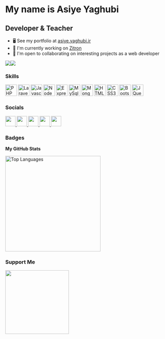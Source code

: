 My name is Asiye Yaghubi
===============================

Developer & Teacher
-----------------------------

*   🖥️  See my portfolio at [asiye.yaghubi.ir](https://asiye.yaghubi.ir)
*   🚀  I'm currently working on [Zitron](https://zitronet.ir)
*   🤝  I'm open to collaborating on interesting projects as a web developer

<a href="https://www.twitter.com/AsiyeYaghubi" target="_blank" rel="noreferrer"><img
                  src="https://img.shields.io/twitter/follow/AsiyeYaghubi?logo=twitter&style=for-the-badge&color=0891b2&labelColor=1c1917"
                /></a><a href="https://www.github.com/yaghubi-asiye" target="_blank" rel="noreferrer"><img
                  src="https://img.shields.io/github/followers/yaghubi-asiye?logo=github&style=for-the-badge&color=0891b2&labelColor=1c1917" /></a>
                  
### Skills
<p align="left">
    <a href="https://www.php.net/" target="_blank" rel="noreferrer"><img src="https://www.php.net/images/logos/php-logo.svg" width="36" height="36" alt="PHP" /></a>
    <a href="https://laravel.com/" target="_blank" rel="noreferrer"><img src="https://laravel.com/img/logomark.min.svg" width="36" height="36" alt="Laravel" /></a>
    <a href="https://developer.mozilla.org/en-US/docs/Web/JavaScript" target="_blank" rel="noreferrer"><img src="https://raw.githubusercontent.com/danielcranney/readme-generator/main/public/icons/skills/javascript-colored.svg" width="36" height="36" alt="Javascript" /></a>
    <a href="https://nodejs.org/en/" target="_blank" rel="noreferrer"><img src="https://avatars.githubusercontent.com/u/9950313?s=200&v=4"  width="36" height="36" alt="NodeJs" /></a>
    <a href="https://expressjs.com/" target="_blank" rel="noreferrer"><img src="https://expressjs.com/images/favicon.png" width="36" height="36" alt="ExpressJs" /></a>
    <a href="https://www.mysql.com/" target="_blank" rel="noreferrer"><img src="https://www.mysql.com/common/logos/logo-mysql-170x115.png" width="36" height="36" alt="MySql" /></a>
    <a href="https://www.mongodb.com/home/" target="_blank" rel="noreferrer"><img src="https://www.mongodb.com/assets/images/global/favicon.ico" width="36" height="36" alt="MongoDb" /></a>
    <a href="https://developer.mozilla.org/en-US/docs/Glossary/HTML5" target="_blank" rel="noreferrer"><img src="https://raw.githubusercontent.com/danielcranney/readme-generator/main/public/icons/skills/html5-colored.svg" width="36" height="36" alt="HTML5" /></a>
    <a href="https://developer.mozilla.org/en-US/docs/Web/CSS" target="_blank" rel="noreferrer"><img src="https://raw.githubusercontent.com/danielcranney/readme-generator/main/public/icons/skills/css3-colored.svg" width="36" height="36" alt="CSS3" /></a>
    <a href="https://getbootstrap.com/" target="_blank" rel="noreferrer"><img src="https://raw.githubusercontent.com/danielcranney/readme-generator/main/public/icons/skills/bootstrap-colored.svg" width="36" height="36" alt="Bootstrap" /></a>
    <a href="https://jquery.com/" target="_blank" rel="noreferrer"><img src="https://raw.githubusercontent.com/danielcranney/readme-generator/main/public/icons/skills/jquery-colored.svg" width="36" height="36" alt="JQuery" /></a>
</p>
                    
### Socials
                  
<p align="left">
    <a href="https://www.instagram.com/dreams_withmee" target="_blank" rel="noreferrer">
        <img src="https://raw.githubusercontent.com/danielcranney/readme-generator/main/public/icons/socials/instagram.svg" width="32" height="32" />
    </a>
<a href="https://www.github.com/yaghubi-asiye" target="_blank" rel="noreferrer">
    <img src="https://github.githubassets.com/images/modules/logos_page/GitHub-Mark.png" width="32" height="32" />
</a>
  <a href="https://asiye.yaghubi.ir" target="_blank" rel="noreferrer">
    <img src="https://raw.githubusercontent.com/danielcranney/readme-generator/main/public/icons/socials/hashnode.svg" width="32" height="32" />
</a>
  <a href="https://www.linkedin.com/in/asiye-yaghubi-linkdin" target="_blank" rel="noreferrer">
    <img src="https://raw.githubusercontent.com/danielcranney/readme-generator/main/public/icons/socials/linkedin.svg" width="32" height="32" />
</a>
  <a href="https://www.twitter.com/AsiyeYaghubi" target="_blank" rel="noreferrer">
    <img src="https://raw.githubusercontent.com/danielcranney/readme-generator/main/public/icons/socials/twitter.svg" width="32" height="32" /></a>
</p>

### Badges

<b>My GitHub Stats</b>

<a href="https://github.com/yaghubi-asiye" align="left"><img width="300" src="https://github-readme-stats.vercel.app/api/top-langs/?username=yaghubi-asiye&langs_count=10&title_color=0891b2&text_color=ffffff&icon_color=0891b2&bg_color=1c1917&hide_border=true&locale=en&custom_title=Top%20%Languages" alt="Top Languages" /></a>
### Support Me
<a href="https://www.buymeacoffee.com/yaghubi"><img src="https://cdn.buymeacoffee.com/buttons/v2/default-yellow.png" width="200" /></a>
